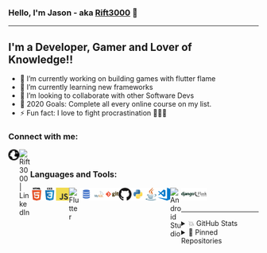

<!--
**Rift3000/Rift3000** is a ✨ _special_ ✨ repository because its `README.md` (this file) appears on your GitHub profile.

Here are some ideas to get you started:

- 🔭 I’m currently working on ...
- 🌱 I’m currently learning ...
- 👯 I’m looking to collaborate on ...
- 🤔 I’m looking for help with ...
- 💬 Ask me about ...
- 📫 How to reach me: ...
- 😄 Pronouns: ...
- ⚡ Fun fact: ...
-->

### Hello, I'm Jason - aka [Rift3000][website] 👋
---

## I'm a  Developer, Gamer  and Lover of Knowledge!!

- 👾 I’m currently working on building games with flutter flame
- 🌱 I’m currently learning new frameworks
- 💪 I’m looking to collaborate with other Software Devs 
- 🥅 2020 Goals: Complete all every online course on my list.
- ⚡ Fun fact: I love to fight procrastination 🤣🤣🤣



### Connect with me:

[<img align="left" alt="Rift3000's website" width="22px" src="https://raw.githubusercontent.com/iconic/open-iconic/master/svg/globe.svg" />][website]
[<img align="left" alt="Rift3000 | LinkedIn" width="22px" src="https://cdn.jsdelivr.net/npm/simple-icons@v3/icons/linkedin.svg" />][linkedin]


<br />

### Languages and Tools:


[<img align="left" alt="HTML5" width="26px" src="https://raw.githubusercontent.com/github/explore/80688e429a7d4ef2fca1e82350fe8e3517d3494d/topics/html/html.png" />][website]
[<img align="left" alt="CSS3" width="26px" src="https://raw.githubusercontent.com/github/explore/80688e429a7d4ef2fca1e82350fe8e3517d3494d/topics/css/css.png" />][website]
[<img align="left" alt="JavaScript" width="26px" src="https://raw.githubusercontent.com/github/explore/80688e429a7d4ef2fca1e82350fe8e3517d3494d/topics/javascript/javascript.png" />][website]
[<img align="left" alt="Flutter" width="22px" src="https://cdn.jsdelivr.net/npm/simple-icons@v3/icons/flutter.svg" />][website]
[<img align="left" alt="SQL" width="26px" src="https://raw.githubusercontent.com/github/explore/80688e429a7d4ef2fca1e82350fe8e3517d3494d/topics/sql/sql.png" />][website]
[<img align="left" alt="MySQL" width="26px" src="https://raw.githubusercontent.com/github/explore/80688e429a7d4ef2fca1e82350fe8e3517d3494d/topics/mysql/mysql.png" />][website]
[<img align="left" alt="Git" width="26px" src="https://raw.githubusercontent.com/github/explore/80688e429a7d4ef2fca1e82350fe8e3517d3494d/topics/git/git.png" />][website]
[<img align="left" alt="GitHub" width="26px" src="https://raw.githubusercontent.com/github/explore/78df643247d429f6cc873026c0622819ad797942/topics/github/github.png" />][website]
[<img align="left" alt="Python" width="26px" src="https://raw.githubusercontent.com/github/explore/80688e429a7d4ef2fca1e82350fe8e3517d3494d/topics/python/python.png" />][website]
[<img align="left" alt="Java" width="26px" src="https://raw.githubusercontent.com/github/explore/80688e429a7d4ef2fca1e82350fe8e3517d3494d/topics/java/java.png" />][website]
[<img align="left" alt="Visual Studio Code" width="26px" src="https://raw.githubusercontent.com/github/explore/80688e429a7d4ef2fca1e82350fe8e3517d3494d/topics/visual-studio-code/visual-studio-code.png" />][website]
[<img align="left" alt="Android Studio" width="22px" src="https://cdn.jsdelivr.net/npm/simple-icons@v3/icons/androidstudio.svg" />][website]
[<img align="left" alt="Django" width="26px" src="https://raw.githubusercontent.com/github/explore/80688e429a7d4ef2fca1e82350fe8e3517d3494d/topics/django/django.png" />][website]
[<img align="left" alt="Flask" width="26px" src="https://raw.githubusercontent.com/github/explore/80688e429a7d4ef2fca1e82350fe8e3517d3494d/topics/flask/flask.png" />][website]



<br />
<br />

---

<details>
  <summary>💥 GitHub Stats</summary>

  <img align="left" alt="Rift3000's GitHub Stats" src="https://github-readme-stats-sepia-six.vercel.app
/api?username=Rift3000&show_icons=true&hide_border=true" />



</details>

<details>
<summary>🌟 Pinned Repositories</summary

[![ReadMe Card](https://github-readme-stats.vercel.app/api/pin/?username=Rift3000&repo=Covid-19-Tracker)](https://github.com/Rift3000/Covid-19-Tracker)
[![ReadMe Card](https://github-readme-stats.vercel.app/api/pin/?username=Rift3000&repo=Flappy-Bird)](https://github.com/Rift3000/Flappy-Bird)
[![ReadMe Card](https://github-readme-stats.vercel.app/api/pin/?username=Rift3000&repo=Cool-Calculator)](https://github.com/Rift3000/Cool-Calculator)
[![ReadMe Card](https://github-readme-stats.vercel.app/api/pin/?username=Rift3000&repo=Django-Blog)](https://github.com/Rift3000/Django-Blog)


</details>

[website]: http://jasonwilliamsja.live/
[linkedin]: https://www.linkedin.com/in/jason-williams-7056b3a6/
